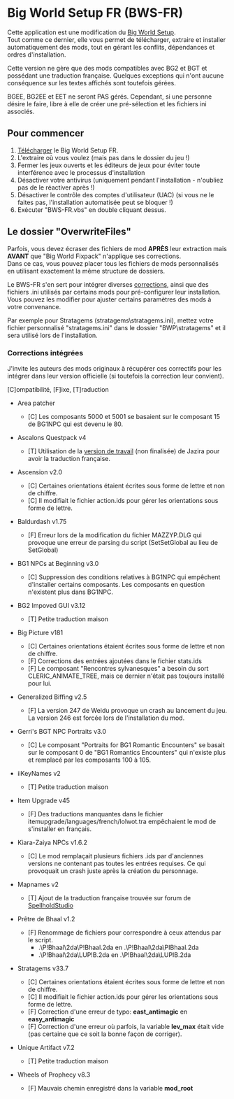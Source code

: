 # Big World Setup FR (BWS-FR)

Cette application est une modification du [Big World Setup](<https://github.com/BigWorldSetup/BigWorldSetup>).  
Tout comme ce dernier, elle vous permet de télécharger, extraire et installer automatiquement des mods, tout en gérant les conflits, dépendances et ordres d'installation.

Cette version ne gère que des mods compatibles avec BG2 et BGT et possédant une traduction française. Quelques exceptions qui n'ont aucune conséquence sur les textes affichés sont toutefois gérées.

BGEE, BG2EE et EET ne seront PAS gérés.
Cependant, si une personne désire le faire, libre à elle de créer une pré-sélection et les fichiers ini associés.

## Pour commencer

1. [Télécharger](<https://github.com/Selphira/BigWorldSetupFR/archive/master.zip>) le Big World Setup FR.
2. L'extraire où vous voulez (mais pas dans le dossier du jeu !)
3. Fermer les jeux ouverts et les éditeurs de jeux pour éviter toute interférence avec le processus d'installation
4. Désactiver votre antivirus (uniquement pendant l'installation - n'oubliez pas de le réactiver après !)
5. Désactiver le contrôle des comptes d'utilisateur (UAC) (si vous ne le faites pas, l'installation automatisée peut se bloquer !)
6. Exécuter "BWS-FR.vbs" en double cliquant dessus.

## Le dossier "OverwriteFiles"
Parfois, vous devez écraser des fichiers de mod **APRÈS** leur extraction mais **AVANT** que "Big World Fixpack" n'applique ses corrections.  
Dans ce cas, vous pouvez placer tous les fichiers de mods personnalisés en utilisant exactement la même structure de dossiers.

Le BWS-FR s'en sert pour intégrer diverses [corrections](#corrections), ainsi que des fichiers .ini utilisés par certains mods pour pré-configurer leur installation.  
Vous pouvez les modifier pour ajuster certains paramètres des mods à votre convenance. 

Par exemple pour Stratagems (stratagems\stratagems.ini), mettez votre fichier personnalisé "stratagems.ini" dans le dossier "BWP\stratagems" et il sera utilisé lors de l'installation.

### <a name="corrections"></a>Corrections intégrées

J'invite les auteurs des mods originaux à récupérer ces correctifs pour les intégrer dans leur version officielle (si toutefois la correction leur convient).

\[C\]ompatibilité, \[F\]ixe, \[T\]raduction

- Area patcher
  - \[C\] Les composants 5000 et 5001 se basaient sur le composant 15 de BG1NPC qui est devenu le 80.

- Ascalons Questpack v4
  - \[T\] Utilisation de la [version de travail](<https://github.com/Jazira33/AC_QUEST>) (non finalisée) de Jazira pour avoir la traduction française.

- Ascension v2.0
  - \[C\] Certaines orientations étaient écrites sous forme de lettre et non de chiffre.
  - \[C\] Il modifiait le fichier action.ids pour gérer les orientations sous forme de lettre.

- Baldurdash v1.75
  - \[F\] Erreur lors de la modification du fichier MAZZYP.DLG qui provoque une erreur de parsing du script (SetSetGlobal au lieu de SetGlobal)

- BG1 NPCs at Beginning v3.0
  - \[C\] Suppression des conditions relatives à BG1NPC qui empêchent d'installer certains composants. Les composants en question n'existent plus dans BG1NPC.

- BG2 Impoved GUI v3.12
  - \[T\] Petite traduction maison

- Big Picture v181
  - \[C\] Certaines orientations étaient écrites sous forme de lettre et non de chiffre. 
  - \[F\] Corrections des entrées ajoutées dans le fichier stats.ids
  - \[F\] Le composant "Rencontres sylvanesques" a besoin du sort CLERIC_ANIMATE_TREE, mais ce dernier n'était pas toujours installé pour lui.

- Generalized Biffing v2.5
  - \[F\] La version 247 de Weidu provoque un crash au lancement du jeu. La version 246 est forcée lors de l'installation du mod. 

- Gerri's BGT NPC Portraits v3.0
  - \[C\] Le composant "Portraits for BG1 Romantic Encounters" se basait sur le composant 0 de "BG1 Romantics Encounters" qui n'existe plus et remplacé par les composants 100 à 105. 

- iiKeyNames v2
  - \[T\] Petite traduction maison

- Item Upgrade v45
  - \[F\] Des traductions manquantes dans le fichier itemupgrade/languages/french/lolwot.tra empêchaient le mod de s'installer en français.

- Kiara-Zaiya NPCs v1.6.2
  - \[C\] Le mod remplaçait plusieurs fichiers .ids par d'anciennes versions ne contenant pas toutes les entrées requises.
     Ce qui provoquait un crash juste après la création du personnage.

- Mapnames v2
  - \[T\] Ajout de la traduction française trouvée sur forum de [SpellholdStudio](<http://www.shsforums.net/topic/46634-sword-coast-map-labels/?p=545744>)

- Prêtre de Bhaal v1.2
  - \[F\] Renommage de fichiers pour correspondre à ceux attendus par le script.
    - .\P!Bhaal\2da\P!Bhaal.2da en .\P!Bhaal\2da\PIBhaal.2da
    - .\P!Bhaal\2da\LUP!B.2da en .\P!Bhaal\2da\LUPIB.2da

- Stratagems v33.7
  - \[C\] Certaines orientations étaient écrites sous forme de lettre et non de chiffre. 
  - \[C\] Il modifiait le fichier action.ids pour gérer les orientations sous forme de lettre.
  - \[F\] Correction d'une erreur de typo: **east_antimagic** en **easy_antimagic**
  - \[F\] Correction d'une erreur où parfois, la variable **lev_max** était vide (pas certaine que ce soit la bonne façon de corriger).

- Unique Artifact v7.2
  - \[T\] Petite traduction maison

- Wheels of Prophecy v8.3
  - \[F\] Mauvais chemin enregistré dans la variable **mod_root**